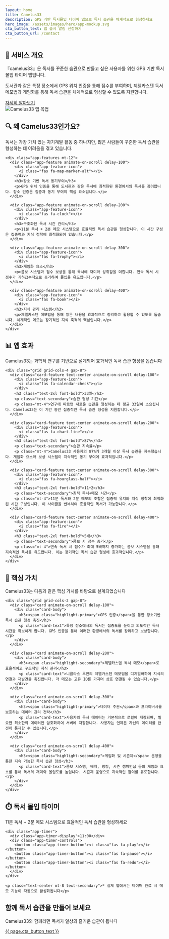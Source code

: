 ```yaml
---
layout: home
title: Camelus33
description: GPS 기반 독서몰입 타이머 앱으로 독서 습관을 체계적으로 형성하세요
hero_image: /assets/images/hero/app-mockup.svg
cta_button_text: 앱 출시 알림 신청하기
cta_button_url: /contact
---
```


<!-- 서비스 개요 섹션 -->
<section id="intro" class="section bg-light">
  <div class="container">
    <div class="two-columns">
      <div class="animate-on-scroll delay-100">
        <h2 class="section-title">📖 서비스 개요</h2>
        <p class="lead">『camelus33』은 독서를 꾸준한 습관으로 만들고 싶은 사용자를 위한 GPS 기반 독서몰입 타이머 앱입니다.</p>
        <p>도서관과 같은 특정 장소에서 GPS 위치 인증을 통해 점수를 부여하며, 제텔카스텐 독서 메모법과 게임화를 통해 독서 습관을 체계적으로 형성할 수 있도록 지원합니다.</p>
        <div class="mt-8">
          <a href="/features" class="btn btn-outline btn-primary btn-icon">
            <i class="fas fa-book-reader"></i> 자세히 알아보기
          </a>
        </div>
      </div>
      <div class="animate-on-scroll delay-300">
        <div class="app-device">
          <img src="/assets/images/hero/app-mockup.svg" alt="Camelus33 앱 목업" class="app-screenshot">
        </div>
      </div>
    </div>
  </div>
</section>

<!-- 왜 Camelus33인가 섹션 -->
<section id="why" class="section">
  <div class="container">
    <div class="animate-on-scroll">
      <h2 class="section-title">🔍 왜 Camelus33인가요?</h2>
      <p class="lead text-center">독서는 가장 가치 있는 자기계발 활동 중 하나지만, 많은 사람들이 꾸준한 독서 습관을 형성하는 데 어려움을 겪고 있습니다.</p>
    </div>
    
    <div class="app-features mt-12">
      <div class="app-feature animate-on-scroll delay-100">
        <div class="app-feature-icon">
          <i class="fas fa-map-marker-alt"></i>
        </div>
        <h3>장소 기반 독서 동기부여</h3>
        <p>GPS 위치 인증을 통해 도서관과 같은 독서에 최적화된 환경에서의 독서를 장려합니다. 장소 인증은 집중과 동기 부여의 핵심 요소입니다.</p>
      </div>
      
      <div class="app-feature animate-on-scroll delay-200">
        <div class="app-feature-icon">
          <i class="fas fa-clock"></i>
        </div>
        <h3>구조화된 독서 시간 관리</h3>
        <p>11분 독서 + 2분 메모 시스템으로 효율적인 독서 습관을 형성합니다. 이 시간 구성은 집중력과 지식 정착에 최적화되어 있습니다.</p>
      </div>
      
      <div class="app-feature animate-on-scroll delay-300">
        <div class="app-feature-icon">
          <i class="fas fa-trophy"></i>
        </div>
        <h3>게임화 요소</h3>
        <p>콤보 시스템과 점수 보상을 통해 독서에 재미와 성취감을 더합니다. 연속 독서 시 점수가 기하급수적으로 증가하여 몰입을 유도합니다.</p>
      </div>
      
      <div class="app-feature animate-on-scroll delay-400">
        <div class="app-feature-icon">
          <i class="fas fa-book"></i>
        </div>
        <h3>지식 관리 시스템</h3>
        <p>제텔카스텐 메모법을 통해 읽은 내용을 효과적으로 정리하고 활용할 수 있도록 돕습니다. 체계적인 메모는 장기적인 지식 축적의 핵심입니다.</p>
      </div>
    </div>
  </div>
</section>

<!-- 앱 효과 섹션 -->
<section id="stats" class="section bg-light">
  <div class="container">
    <h2 class="section-title">📊 앱 효과</h2>
    <p class="lead text-center mb-12">Camelus33는 과학적 연구를 기반으로 설계되어 효과적인 독서 습관 형성을 돕습니다</p>
    
    <div class="grid grid-cols-4 gap-8">
      <div class="card-feature text-center animate-on-scroll delay-100">
        <div class="app-feature-icon">
          <i class="fas fa-calendar-check"></i>
        </div>
        <h3 class="text-2xl font-bold">33일</h3>
        <p class="text-secondary">습관 형성 기간</p>
        <p class="mt-4">연구에 따르면 새로운 습관을 형성하는 데 평균 33일이 소요됩니다. Camelus33는 이 기간 동안 집중적인 독서 습관 형성을 지원합니다.</p>
      </div>
      
      <div class="card-feature text-center animate-on-scroll delay-200">
        <div class="app-feature-icon">
          <i class="fas fa-chart-line"></i>
        </div>
        <h3 class="text-2xl font-bold">87%</h3>
        <p class="text-secondary">습관 지속률</p>
        <p class="mt-4">Camelus33 사용자의 87%가 3개월 이상 독서 습관을 지속했습니다. 게임화 요소와 보상 시스템이 지속적인 동기 부여에 효과적입니다.</p>
      </div>
      
      <div class="card-feature text-center animate-on-scroll delay-300">
        <div class="app-feature-icon">
          <i class="fas fa-hourglass-half"></i>
        </div>
        <h3 class="text-2xl font-bold">11+2</h3>
        <p class="text-secondary">최적 독서+메모 시간</p>
        <p class="mt-4">11분 독서와 2분 메모의 조합은 집중력 유지와 지식 정착에 최적화된 시간 구성입니다. 이 사이클을 반복하여 효율적인 독서가 가능합니다.</p>
      </div>
      
      <div class="card-feature text-center animate-on-scroll delay-400">
        <div class="app-feature-icon">
          <i class="fas fa-fire"></i>
        </div>
        <h3 class="text-2xl font-bold">5배</h3>
        <p class="text-secondary">콤보 시 점수 증가</p>
        <p class="mt-4">연속 독서 시 점수가 최대 5배까지 증가하는 콤보 시스템을 통해 지속적인 독서를 유도합니다. 이는 장기적인 독서 습관 형성에 효과적입니다.</p>
      </div>
    </div>
  </div>
</section>

<!-- 핵심 가치 섹션 -->
<section id="values" class="section">
  <div class="container">
    <div class="animate-on-scroll">
      <h2 class="section-title">🎯 핵심 가치</h2>
      <p class="lead text-center mb-12">Camelus33는 다음과 같은 핵심 가치를 바탕으로 설계되었습니다</p>
    </div>
    
    <div class="grid grid-cols-2 gap-8">
      <div class="card animate-on-scroll delay-100">
        <div class="card-body">
          <h3><span class="highlight-primary">GPS 인증</span>을 통한 장소기반 독서 습관 형성 촉진</h3>
          <p class="card-text">특정 장소에서의 독서는 집중도를 높이고 의도적인 독서 시간을 확보하게 합니다. GPS 인증을 통해 이러한 환경에서의 독서를 장려하고 보상합니다.</p>
        </div>
      </div>
      
      <div class="card animate-on-scroll delay-200">
        <div class="card-body">
          <h3><span class="highlight-secondary">제텔카스텐 독서 메모</span>로 효율적이고 구조적인 지식 관리</h3>
          <p class="card-text">니클라스 루만의 제텔카스텐 메모법을 디지털화하여 지식의 연결과 재발견을 촉진합니다. 각 메모는 고유 ID를 가지며 상호 연결될 수 있습니다.</p>
        </div>
      </div>
      
      <div class="card animate-on-scroll delay-300">
        <div class="card-body">
          <h3><span class="highlight-primary">데이터 주권</span>과 프라이버시를 보호하는 데이터 관리 전략</h3>
          <p class="card-text">사용자의 독서 데이터는 기본적으로 로컬에 저장되며, 필요한 최소한의 데이터만 암호화하여 서버에 저장합니다. 사용자는 언제든 자신의 데이터를 완전히 통제할 수 있습니다.</p>
        </div>
      </div>
      
      <div class="card animate-on-scroll delay-400">
        <div class="card-body">
          <h3><span class="highlight-secondary">게임화 및 시즌제</span> 운영을 통한 지속 가능한 독서 습관 형성</h3>
          <p class="card-text">콤보 시스템, 배지, 랭킹, 시즌 챔피언십 등의 게임화 요소를 통해 독서의 재미와 몰입도를 높입니다. 시즌제 운영으로 지속적인 참여를 유도합니다.</p>
        </div>
      </div>
    </div>
  </div>
</section>

<!-- 독서 타이머 데모 섹션 -->
<section id="timer-demo" class="section bg-light">
  <div class="container">
    <h2 class="section-title">⏱️ 독서 몰입 타이머</h2>
    <p class="lead text-center mb-8">11분 독서 + 2분 메모 시스템으로 효율적인 독서 습관을 형성하세요</p>
    
    <div class="app-timer">
      <div class="app-timer-display">11:00</div>
      <div class="app-timer-controls">
        <button class="app-timer-button"><i class="fas fa-play"></i></button>
        <button class="app-timer-button"><i class="fas fa-pause"></i></button>
        <button class="app-timer-button"><i class="fas fa-redo"></i></button>
      </div>
    </div>
    
    <p class="text-center mt-8 text-secondary">* 실제 앱에서는 타이머 완료 시 메모 기능이 자동으로 활성화됩니다</p>
  </div>
</section>

<!-- CTA 섹션 -->
<section id="cta" class="section bg-primary">
  <div class="container text-center">
    <h2 class="text-on-dark">함께 독서 습관을 만들어 보세요</h2>
    <p class="lead text-on-dark mb-8">Camelus33와 함께라면 독서가 일상의 즐거운 습관이 됩니다</p>
    <a href="{{ page.cta_button_url | relative_url }}" class="btn btn-cta btn-lg">{{ page.cta_button_text }}</a>
  </div>
</section> 